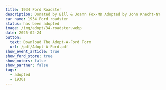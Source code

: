 ```yaml
---
title: 1934 Ford Roadster
description: Donated by Bill & Joann Fox-MD Adopted by John Knecht-NY
car_name: 1934 Ford roadster
status: has been adopted
image: /img/adopt/34-roadster.webp
date: 2025-02-24
button:
  text: Download The Adopt-A-Ford Form
  url: /pdf/Adopt-A-Ford.pdf
show_event_article: true
show_ford_store: true
show_motors: false
show_partner: false
tags:
  - adopted
  - 1930s
---
```

